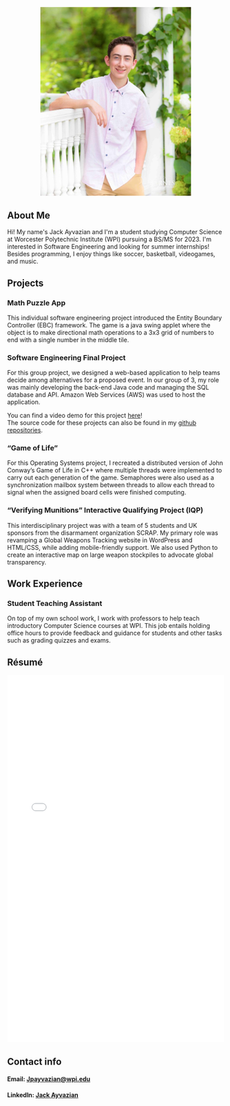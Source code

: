 <div align ="center"><img src="image0.jpg" width="350px"></div>
                                                     
## About Me
Hi! My name's Jack Ayvazian and I'm a student studying Computer Science at Worcester Polytechnic Institute (WPI) pursuing a BS/MS for 2023.
I'm interested in Software Engineering and looking for summer internships!
Besides programming, I enjoy things like soccer, basketball, videogames, and music.

## Projects
### Math Puzzle App
This individual software engineering project introduced the Entity Boundary Controller (EBC) framework.
The game is a java swing applet where the object is to make directional math operations to a 3x3 grid of numbers to end with a single number in the middle tile.

### Software Engineering Final Project
For this group project, we designed a web-based application to help teams decide among alternatives for a proposed event.
In our group of 3, my role was mainly developing the back-end Java code and managing the SQL database and API.
Amazon Web Services (AWS) was used to host the application.

You can find a video demo for this project [here](https://youtu.be/Laqw_whi3tk)!
<br>
The source code for these projects can also be found in my [github repositories](https://github.com/jpayvazian?tab=repositories).
### “Game of Life” 
For this Operating Systems project, I recreated a distributed version of John Conway’s Game of Life in C++ where multiple threads were implemented to carry out each generation of the game. Semaphores were also used as a synchronization mailbox system between threads to allow each thread to signal when the assigned board cells were finished computing.

### “Verifying Munitions” Interactive Qualifying Project (IQP)
This interdisciplinary project was with a team of 5 students and UK sponsors from the disarmament organization SCRAP. My primary role was revamping a Global Weapons Tracking website in WordPress and HTML/CSS, while adding mobile-friendly support. We also used Python to create an interactive map on large weapon stockpiles to advocate global transparency.

## Work Experience
### Student Teaching Assistant
On top of my own school work, I work with professors to help teach introductory Computer Science courses at WPI. This job entails holding office hours to provide feedback and guidance for students and other tasks such as grading quizzes and exams.


## Résumé
<embed src="Resume wpi.pdf" type="application/pdf" width="100%" height="850px" />

## Contact info
#### Email: [Jpayvazian@wpi.edu](mailto:jpayvazian@wpi.edu)
#### LinkedIn: [Jack Ayvazian](https://www.linkedin.com/in/jack-ayvazian)
